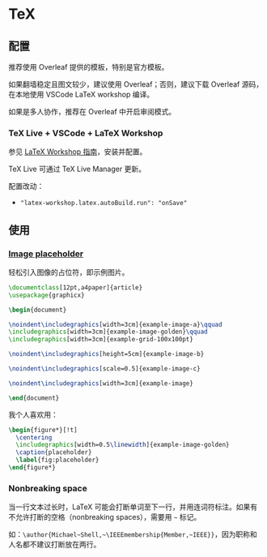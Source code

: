 # TeX

## 配置

推荐使用 Overleaf 提供的模板，特别是官方模板。

如果翻墙稳定且图文较少，建议使用 Overleaf；否则，建议下载 Overleaf 源码，在本地使用 VSCode LaTeX workshop 编译。

如果是多人协作，推荐在 Overleaf 中开启审阅模式。

### TeX Live + VSCode + LaTeX Workshop

参见 [LaTeX Workshop 指南](https://zhuanlan.zhihu.com/p/166523064)，安装并配置。

TeX Live 可通过 TeX Live Manager 更新。

配置改动：

- `"latex-workshop.latex.autoBuild.run": "onSave"`

## 使用

### [Image placeholder](https://tex.stackexchange.com/questions/231738/example-images-in-latex/231741#231741)

轻松引入图像的占位符，即示例图片。

```tex
\documentclass[12pt,a4paper]{article}
\usepackage{graphicx}

\begin{document}

\noindent\includegraphics[width=3cm]{example-image-a}\qquad
\includegraphics[width=3cm]{example-image-golden}\qquad
\includegraphics[width=3cm]{example-grid-100x100pt}

\noindent\includegraphics[height=5cm]{example-image-b} 

\noindent\includegraphics[scale=0.5]{example-image-c} 

\noindent\includegraphics[width=3cm]{example-image} 

\end{document}
```

我个人喜欢用：

```tex
\begin{figure*}[!t]
  \centering
  \includegraphics[width=0.5\linewidth]{example-image-golden}
  \caption{placeholder}
  \label{fig:placeholder}
\end{figure*}
```

### Nonbreaking space

当一行文本过长时，LaTeX 可能会打断单词至下一行，并用连词符标注。如果有不允许打断的空格（nonbreaking spaces），需要用 `~` 标记。

如：`\author{Michael~Shell,~\IEEEmembership{Member,~IEEE}}`，因为职称和人名都不建议打断放在两行。
